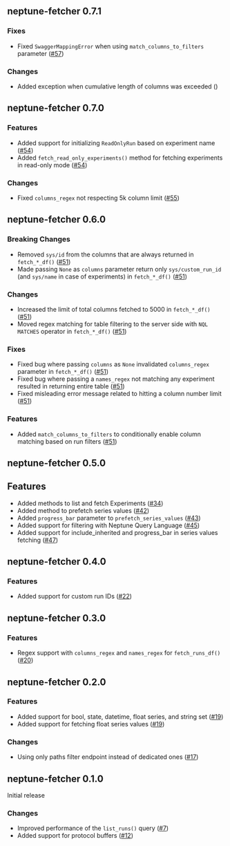 ## neptune-fetcher 0.7.1

### Fixes
- Fixed `SwaggerMappingError` when using `match_columns_to_filters` parameter ([#57](https://github.com/neptune-ai/neptune-fetcher/pull/57))

### Changes
- Added exception when cumulative length of columns was exceeded ([]())


## neptune-fetcher 0.7.0

### Features
- Added support for initializing `ReadOnlyRun` based on experiment name ([#54](https://github.com/neptune-ai/neptune-fetcher/pull/54))
- Added `fetch_read_only_experiments()` method for fetching experiments in read-only mode ([#54](https://github.com/neptune-ai/neptune-fetcher/pull/54))

### Changes
- Fixed `columns_regex` not respecting 5k column limit ([#55](https://github.com/neptune-ai/neptune-fetcher/pull/55))


## neptune-fetcher 0.6.0

### Breaking Changes
- Removed `sys/id` from the columns that are always returned in `fetch_*_df()` ([#51](https://github.com/neptune-ai/neptune-fetcher/pull/51))
- Made passing `None` as `columns` parameter return only `sys/custom_run_id` (and `sys/name` in case of experiments) in `fetch_*_df()` ([#51](https://github.com/neptune-ai/neptune-fetcher/pull/51))

### Changes
- Increased the limit of total columns fetched to 5000 in `fetch_*_df()` ([#51](https://github.com/neptune-ai/neptune-fetcher/pull/51))
- Moved regex matching for table filtering to the server side with `NQL` `MATCHES` operator in `fetch_*_df()` ([#51](https://github.com/neptune-ai/neptune-fetcher/pull/51))

### Fixes
- Fixed bug where passing `columns` as `None` invalidated `columns_regex` parameter in `fetch_*_df()` ([#51](https://github.com/neptune-ai/neptune-fetcher/pull/51))
- Fixed bug where passing a `names_regex` not matching any experiment resulted in returning entire table ([#51](https://github.com/neptune-ai/neptune-fetcher/pull/51))
- Fixed misleading error message related to hitting a column number limit ([#51](https://github.com/neptune-ai/neptune-fetcher/pull/51))

### Features
- Added `match_columns_to_filters` to conditionally enable column matching based on run filters ([#51](https://github.com/neptune-ai/neptune-fetcher/pull/51))


## neptune-fetcher 0.5.0

## Features
- Added methods to list and fetch Experiments ([#34](https://github.com/neptune-ai/neptune-fetcher/pull/34))
- Added method to prefetch series values ([#42](https://github.com/neptune-ai/neptune-fetcher/pull/42))
- Added `progress_bar` parameter to `prefetch_series_values` ([#43](https://github.com/neptune-ai/neptune-fetcher/pull/43))
- Added support for filtering with Neptune Query Language ([#45](https://github.com/neptune-ai/neptune-fetcher/pull/45))
- Added support for include_inherited and progress_bar in series values fetching ([#47](https://github.com/neptune-ai/neptune-fetcher/pull/47))


## neptune-fetcher 0.4.0

### Features
- Added support for custom run IDs ([#22](https://github.com/neptune-ai/neptune-fetcher/pull/21))


## neptune-fetcher 0.3.0

### Features
- Regex support with `columns_regex` and `names_regex` for `fetch_runs_df()` ([#20](https://github.com/neptune-ai/neptune-fetcher/pull/20))


## neptune-fetcher 0.2.0

### Features
- Added support for bool, state, datetime, float series, and string set ([#19](https://github.com/neptune-ai/neptune-fetcher/pull/19))
- Added support for fetching float series values ([#19](https://github.com/neptune-ai/neptune-fetcher/pull/19))

### Changes
- Using only paths filter endpoint instead of dedicated ones ([#17](https://github.com/neptune-ai/neptune-fetcher/pull/17))


## neptune-fetcher 0.1.0

Initial release

### Changes
- Improved performance of the `list_runs()` query ([#7](https://github.com/neptune-ai/neptune-fetcher/pull/7))
- Added support for protocol buffers ([#12](https://github.com/neptune-ai/neptune-fetcher/pull/12))
